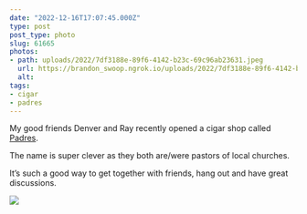 ```yaml
---
date: "2022-12-16T17:07:45.000Z"
type: post 
post_type: photo
slug: 61665
photos: 
- path: uploads/2022/7df3188e-89f6-4142-b23c-69c96ab23631.jpeg
  url: https://brandon_swoop.ngrok.io/uploads/2022/7df3188e-89f6-4142-b23c-69c96ab23631.jpeg
  alt: 
tags: 
- cigar
- padres
---
```

My good friends Denver and Ray recently opened a cigar shop called [Padres](https://www.instagram.com/padrescigars/). 

The name is super clever as they both are/were pastors of local churches. 

It’s such a good way to get together with friends, hang out and have great discussions. 


![](/uploads/2022/7df3188e-89f6-4142-b23c-69c96ab23631.jpeg)
